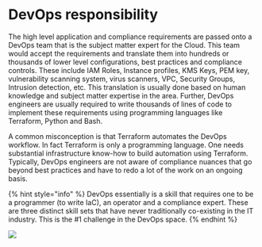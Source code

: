 # DevOps responsibility

The high level application and compliance requirements are passed onto a DevOps team that is the subject matter expert for the Cloud. This team would accept the requirements and translate them into hundreds or thousands of lower level configurations, best practices and compliance controls. These include IAM Roles, Instance profiles, KMS Keys, PEM key, vulnerability scanning system, virus scanners, VPC, Security Groups, Intrusion detection, etc. This translation is usually done based on human knowledge and subject matter expertise in the area. Further, DevOps engineers are usually required to write thousands of lines of code to implement these requirements using programming languages like Terraform, Python and Bash.

A common misconception is that Terraform automates the DevOps workflow. In fact Terraform is only a programming language. One needs substantial infrastructure know-how to build automation using Terraform. Typically, DevOps engineers are not aware of compliance nuances that go beyond best practices and have to redo a lot of the work on an ongoing basis.

{% hint style="info" %}
DevOps essentially is a skill that requires one to be a programmer (to write IaC), an operator and a compliance expert. These are three distinct skill sets that have never traditionally co-existing in the IT industry. This is the #1 challenge in the DevOps space.
{% endhint %}

![](<../../.gitbook/assets/Screen Shot 2022-03-12 at 1.20.05 PM.png>)
